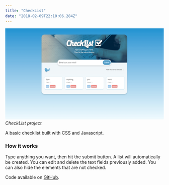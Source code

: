 ```yaml
---
title: "CheckList"
date: "2018-02-09T22:10:06.284Z"
---
```


![CheckList project](./1.png)
_CheckList project_

A basic checklist built with CSS and Javascript.

### How it works

Type anything you want, then hit the submit button.
A list will automatically be created.
You can edit and delete the text fields previously added.
You can also hide the elements that are not checked.

Code available on [GitHub](https://github.com/eneax/CheckList).
